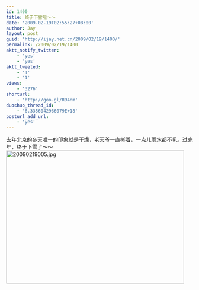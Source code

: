 ```yaml
---
id: 1400
title: 终于下雪啦～～
date: '2009-02-19T02:55:27+08:00'
author: Jay
layout: post
guid: 'http://ijay.net.cn/2009/02/19/1400/'
permalink: /2009/02/19/1400
aktt_notify_twitter:
    - 'yes'
    - 'yes'
aktt_tweeted:
    - '1'
    - '1'
views:
    - '3276'
shorturl:
    - 'http://goo.gl/R94nm'
duoshuo_thread_id:
    - '6.3356042966079E+18'
posturl_add_url:
    - 'yes'
---
```


去年北京的冬天唯一的印象就是干燥，老天爷一直彬着，一点儿雨水都不见。过完年，终于下雪了～～
<img class="alignnone size-medium wp-image-1399" title="20090219005.jpg" src="http://www.jayxu.com/log/wp-content/uploads/2009/02/20090219005.jpg" alt="20090219005.jpg" width="480" height="360" />